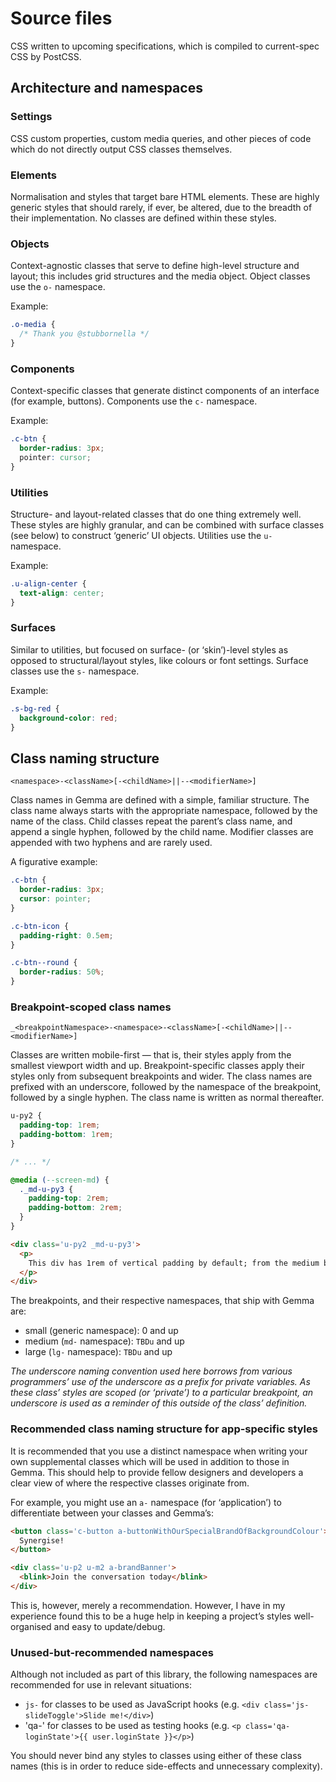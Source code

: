 # Source files
CSS written to upcoming specifications, which is compiled to current-spec CSS by PostCSS.

## Architecture and namespaces

### Settings
CSS custom properties, custom media queries, and other pieces of code which do not directly output CSS classes themselves.

### Elements
Normalisation and styles that target bare HTML elements. These are highly generic styles that should rarely, if ever, be altered, due to the breadth of their implementation. No classes are defined within these styles.

### Objects
Context-agnostic classes that serve to define high-level structure and layout; this includes grid structures and the media object. Object classes use the `o-` namespace.

Example:
```css
.o-media {
  /* Thank you @stubbornella */  
}
```

### Components
Context-specific classes that generate distinct components of an interface (for example, buttons). Components use the `c-` namespace.

Example:
```css
.c-btn {
  border-radius: 3px;
  pointer: cursor;
}
```

### Utilities
Structure- and layout-related classes that do one thing extremely well. These styles are highly granular, and can be combined with surface classes (see below) to construct ‘generic’ UI objects. Utilities use the `u-` namespace.

Example:
```css
.u-align-center {
  text-align: center;  
}
```

### Surfaces
Similar to utilities, but focused on surface- (or ‘skin’)-level styles as opposed to structural/layout styles, like colours or font settings. Surface classes use the `s-` namespace.

Example:
```css
.s-bg-red {
  background-color: red;  
}
```

## Class naming structure

```
<namespace>-<className>[-<childName>||--<modifierName>]
```

Class names in Gemma are defined with a simple, familiar structure. The class name always starts with the appropriate namespace, followed by the name of the class. Child classes repeat the parent’s class name, and append a single hyphen, followed by the child name. Modifier classes are appended with two hyphens and are rarely used.

A figurative example:

```css
.c-btn {
  border-radius: 3px;
  cursor: pointer;
}

.c-btn-icon {
  padding-right: 0.5em;  
}

.c-btn--round {
  border-radius: 50%;  
}
```

### Breakpoint-scoped class names

```
_<breakpointNamespace>-<namespace>-<className>[-<childName>||--<modifierName>]
```

Classes are written mobile-first — that is, their styles apply from the smallest viewport width and up. Breakpoint-specific classes apply their styles only from subsequent breakpoints and wider. The class names are prefixed with an underscore, followed by the namespace of the breakpoint, followed by a single hyphen. The class name is written as normal thereafter.

```css
u-py2 {
  padding-top: 1rem;
  padding-bottom: 1rem;
}

/* ... */

@media (--screen-md) {
  ._md-u-py3 {
    padding-top: 2rem;
    padding-bottom: 2rem;
  }
}
```

```html
<div class='u-py2 _md-u-py3'>
  <p>
    This div has 1rem of vertical padding by default; from the medium breakpoint and up, it has 4rem of vertical padding.
  </p>
</div>
```

The breakpoints, and their respective namespaces, that ship with Gemma are:

- small (generic namespace): 0 and up
- medium (`md-` namespace): `TBDu` and up
- large (`lg-` namespace): `TBDu` and up

_The underscore naming convention used here borrows from various programmers’ use of the underscore as a prefix for private variables. As these class’ styles are scoped (or ‘private’) to a particular breakpoint, an underscore is used as a reminder of this outside of the class’ definition._

### Recommended class naming structure for app-specific styles
It is recommended that you use a distinct namespace when writing your own supplemental classes which will be used in addition to those in Gemma. This should help to provide fellow designers and developers a clear view of where the respective classes originate from.

For example, you might use an `a-` namespace (for ‘application’) to differentiate between your classes and Gemma’s:

```html
<button class='c-button a-buttonWithOurSpecialBrandOfBackgroundColour'>
  Synergise!
</button>

<div class='u-p2 u-m2 a-brandBanner'>
  <blink>Join the conversation today</blink>
</div>
```

This is, however, merely a recommendation. However, I have in my experience found this to be a huge help in keeping a project’s styles well-organised and easy to update/debug.

### Unused-but-recommended namespaces
Although not included as part of this library, the following namespaces are recommended for use in relevant situations:

- `js-` for classes to be used as JavaScript hooks (e.g. `<div class='js-slideToggle'>Slide me!</div>`)
- 'qa-' for classes to be used as testing hooks (e.g. `<p class='qa-loginState'>{{ user.loginState }}</p>`)

You should never bind any styles to classes using either of these class names (this is in order to reduce side-effects and unnecessary complexity).

